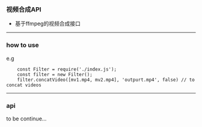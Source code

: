 ### 视频合成API
* 基于ffmpeg的视频合成接口

---

### how to use
e.g
```
    const Filter = require('./index.js');
    const filter = new Filter();
    filter.concatVideo([mv1.mp4, mv2.mp4], 'outpurt.mp4', false) // to concat videos
```

---

### api
to be continue...
